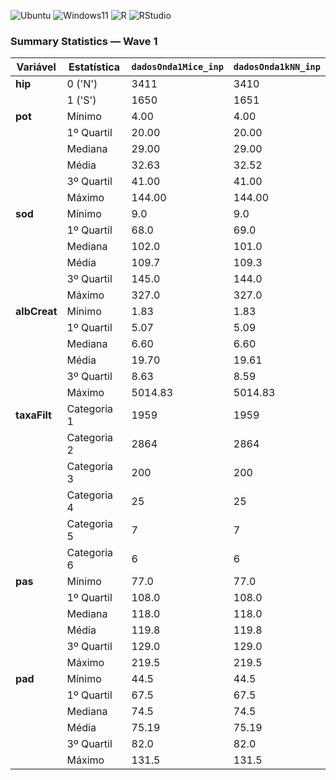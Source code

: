 ![Ubuntu](https://img.shields.io/badge/Ubuntu-Linux-orange)
![Windows11](https://img.shields.io/badge/Windows-11-blue)
![R](https://img.shields.io/badge/R-276DC3?logo=r&logoColor=white&style=flat)
![RStudio](https://img.shields.io/badge/RStudio-75AADB?logo=rstudio&logoColor=white&style=flat)


### Summary Statistics — Wave 1

| Variável   | Estatística     | `dadosOnda1Mice_inp` | `dadosOnda1kNN_inp` |
|------------|------------------|-----------------------|----------------------|
| **hip**    | 0 ('N')               | 3411                  | 3410                 |
|            | 1 ('S')               | 1650                  | 1651                 |
| **pot**    | Mínimo           | 4.00                  | 4.00                 |
|            | 1º Quartil       | 20.00                 | 20.00                |
|            | Mediana          | 29.00                 | 29.00                |
|            | Média            | 32.63                 | 32.52                |
|            | 3º Quartil       | 41.00                 | 41.00                |
|            | Máximo           | 144.00                | 144.00               |
| **sod**    | Mínimo           | 9.0                   | 9.0                  |
|            | 1º Quartil       | 68.0                  | 69.0                 |
|            | Mediana          | 102.0                 | 101.0                |
|            | Média            | 109.7                 | 109.3                |
|            | 3º Quartil       | 145.0                 | 144.0                |
|            | Máximo           | 327.0                 | 327.0                |
| **albCreat** | Mínimo         | 1.83                  | 1.83                 |
|              | 1º Quartil     | 5.07                  | 5.09                 |
|              | Mediana        | 6.60                  | 6.60                 |
|              | Média          | 19.70                 | 19.61                |
|              | 3º Quartil     | 8.63                  | 8.59                 |
|              | Máximo         | 5014.83               | 5014.83              |
| **taxaFilt** | Categoria 1    | 1959                  | 1959                 |
|              | Categoria 2    | 2864                  | 2864                 |
|              | Categoria 3    | 200                   | 200                  |
|              | Categoria 4    | 25                    | 25                   |
|              | Categoria 5    | 7                     | 7                    |
|              | Categoria 6    | 6                     | 6                    |
| **pas**    | Mínimo           | 77.0                  | 77.0                 |
|            | 1º Quartil       | 108.0                 | 108.0                |
|            | Mediana          | 118.0                 | 118.0                |
|            | Média            | 119.8                 | 119.8                |
|            | 3º Quartil       | 129.0                 | 129.0                |
|            | Máximo           | 219.5                 | 219.5                |
| **pad**    | Mínimo           | 44.5                  | 44.5                 |
|            | 1º Quartil       | 67.5                  | 67.5                 |
|            | Mediana          | 74.5                  | 74.5                 |
|            | Média            | 75.19                 | 75.19                |
|            | 3º Quartil       | 82.0                  | 82.0                 |
|            | Máximo           | 131.5                 | 131.5                |
